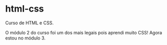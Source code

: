 # html-css
 Curso de HTML e CSS.

 O módulo 2 do curso foi um dos mais legais pois aprendi muito CSS! Agora estou no módulo 3.
